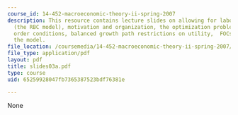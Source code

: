 ```yaml
---
course_id: 14-452-macroeconomic-theory-ii-spring-2007
description: This resource contains lecture slides on allowing for labor/leisure choice
  (the RBC model), motivation and organization, the optimization problem, the first
  order conditions, balanced growth path restrictions on utility,  FOCs, and solving
  the model.
file_location: /coursemedia/14-452-macroeconomic-theory-ii-spring-2007/65259928047fb7365387523bdf76381e_slides03a.pdf
file_type: application/pdf
layout: pdf
title: slides03a.pdf
type: course
uid: 65259928047fb7365387523bdf76381e

---
```

None